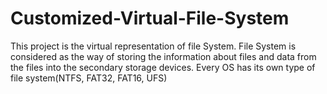 # Customized-Virtual-File-System
This project is the virtual representation of file System. File System is considered as the way of storing the information about files and data from the files into the secondary storage devices. Every OS has its own type of file system(NTFS, FAT32, FAT16, UFS)
